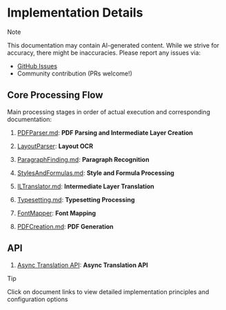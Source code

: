 # Implementation Details

> [!NOTE]
> This documentation may contain AI-generated content. While we strive for accuracy, there might be inaccuracies. Please report any issues via:
>
> - [GitHub Issues](https://github.com/funstory-ai/yadt/issues)
> - Community contribution (PRs welcome!)

## Core Processing Flow

Main processing stages in order of actual execution and corresponding documentation:

1. [PDFParser.md](PDFParsing/PDFParsing.md): **PDF Parsing and Intermediate Layer Creation**

2. [LayoutParser](https://github.com/funstory-ai/yadt/blob/main/yadt/document_il/midend/layout_parser.py): **Layout OCR**

3. [ParagraphFinding.md](ParagraphFinding/ParagraphFinding.md): **Paragraph Recognition**

4. [StylesAndFormulas.md](StylesAndFormulas/StylesAndFormulas.md): **Style and Formula Processing**

5. [ILTranslator.md](ILTranslator/ILTranslator.md): **Intermediate Layer Translation**

6. [Typesetting.md](Typesetting/Typesetting.md): **Typesetting Processing**

7. [FontMapper](https://github.com/funstory-ai/yadt/blob/main/yadt/document_il/utils/fontmap.py): **Font Mapping**

8. [PDFCreation.md](PDFCreation/PDFCreation.md): **PDF Generation**

## API

1. [Async Translation API](AsyncTranslate/AsyncTranslate.md): **Async Translation API**

> [!TIP]
>
> Click on document links to view detailed implementation principles and configuration options
